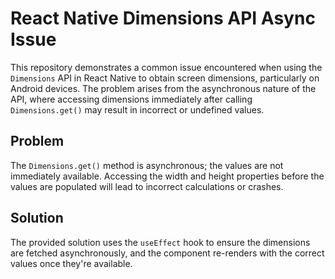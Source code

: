# React Native Dimensions API Async Issue

This repository demonstrates a common issue encountered when using the `Dimensions` API in React Native to obtain screen dimensions, particularly on Android devices. The problem arises from the asynchronous nature of the API, where accessing dimensions immediately after calling `Dimensions.get()` may result in incorrect or undefined values.

## Problem
The `Dimensions.get()` method is asynchronous; the values are not immediately available. Accessing the width and height properties before the values are populated will lead to incorrect calculations or crashes.

## Solution
The provided solution uses the `useEffect` hook to ensure the dimensions are fetched asynchronously, and the component re-renders with the correct values once they're available.